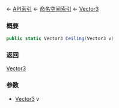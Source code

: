 ← [API索引](Api-Index) ← [命名空间索引](Namespace-Index) ← [Vector3](VRageMath.Vector3)

### 概要

```csharp
public static Vector3 Ceiling(Vector3 v)
```

### 返回

[Vector3](VRageMath.Vector3)

### 参数

* [Vector3](VRageMath.Vector3) v

